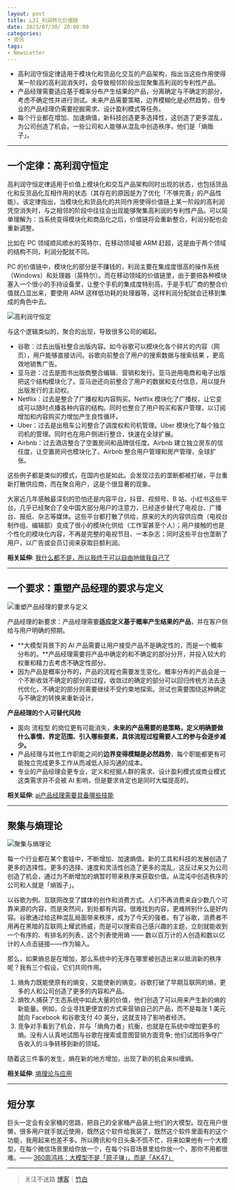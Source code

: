 ```yaml
---
layout: post
title: L31_利润转化价值链
date: 2023/07/30/ 20:00:00
categories:
- 资讯
tags:
- NewsLetter
---
```


- 高利润守恒定律适用于模块化和货品化交互的产品架构，指出当这些作用使得某一阶段的高利润消失时，会导致相邻阶段出现聚集高利润的专利性产品。
- 产品经理需要适应基于概率分布产生结果的产品，分离确定与不确定的部分，考虑不确定性并进行测试。未来产品需要策略，边界模糊化是必然趋势，但专业的产品经理仍需要挖掘需求、设计盈利模式等任务。
- 每个行业都在增加、加速熵值，新科技创造更多选择性，这创造了更多混乱，为公司创造了机会。一些公司和人能够从混乱中创造秩序，他们是「熵贩子」。

---

## 一个定律：高利润守恒定

高利润守恒定律适用于价值上模块化和交互产品架构同时出现的状态，也包括货品化和反货品化互相作用的状态（其存在的原因是为了优化「不够完善」的产品性能）。该定律指出，当模块化和货品化的共同作用使得价值链上某一阶段的高利润凭空消失时，与之相邻的阶段中往往会出现能够聚集高利润的专利性产品。可以简单理解为：当系统变得模块化和商品化之后，价值链将会重新整合，利润分配也会重新调整。

比如在 PC 领域顺风顺水的英特尔，在移动领域被 ARM 赶超，这是由于两个领域的结构不同，利润分配就不同。

PC 的价值链中，模块化的部分是不赚钱的，利润主要在集成度很高的操作系统（Windows）和处理器（英特尔）。而在移动领域的价值链里，由于要把各种模块塞入一个很小的手持设备里，让整个手机的集成度特别高，于是手机厂商的整合价值就凸显出来，要使用 ARM 这样低功耗的处理器等，这样利润分配就会迁移到集成的角色中去。

![高利润守恒定](https://pics.naaln.com/blog/2023-07-30-37b659.png!post-basicBlog)

与这个逻辑类似的，聚合的出现，导致很多公司的崛起。

- 谷歌：过去出版社整合出版内容。如今谷歌可以模块化各个碎片的内容（网页），用户能够直接访问。谷歌向前整合了用户的搜索数据与搜索结果 ，更高效地销售广告。
- 亚马逊：过去是图书出版商整合编辑、营销和发行。亚马逊用电商和电子出版把这个结构模块化了。亚马逊还向前整合了用户的数据和支付信息，用以提升出版发行的主动权。
- Netflix：过去是整合了广播权和内容购买。Netflix 模块化了广播权，让它变成可以随时点播各种内容的结构。同时也整合了用户购买和客户管理，以订阅增加和内容购买力增加产生良性循环。
- Uber：过去是出租车公司整合了调度权和司机管理。Uber 模块化了每个独立司机的管理。同时也在用户侧进行整合，快速在全球扩展。
- Airbnb：过去酒店整合了空置房间和品牌信任度。Airbnb 建立独立房东的信任度，让空置房间也模块化了。Airbnb 整合用户管理和房产管理，全球扩张。

这些例子都是类似的模式，在国内也是如此。会发现过去的垄断都被打破，平台重新打散供应商，而在聚合用户，这是个很显著的现象。

大家近几年感触最深刻的恐怕还是内容平台，抖音、视频号、B 站、小红书这些平台，几乎已经聚合了全中国大部分用户的注意力，已经逐步替代了电视台、广播台、报纸、杂志等媒体。这些平台都打散了供给，原来的大的内容供应商（电视台制作组、编辑部）变成了很小的模块化供给（工作室甚至个人）；用户接触的也是个性化的模块化内容，不再是完整的电视节目、一本杂志；同时这些平台也垄断了用户，以广告或会员订阅来获取巨额利润。

**相关延伸**:
[我什么都不是，所以我终于可以自由地做我自己了](https://xiaobot.net/post/0917a70d-53c9-476c-8915-5ddb60de9627)

---

## 一个要求：重塑产品经理的要求与定义

![重塑产品经理的要求与定义](https://pics.naaln.com/blog/2023-07-30-4ef5ab.jpg-basicBlog)

产品经理的新要求：产品经理需要**适应定义基于概率产生结果的产品**，并在客户侧给与用户明确的预期。

- **大模型背景下的 AI 产品需要让用户接受产品不是确定性的，而是一个概率分布的。**产品经理需要将产品中确定的和不确定的部分分开，并投入较大的权重和精力去考虑不确定性部分。
- 因为产品是概率分布的，产品的流程也需要发生变化。概率分布的产品会是一个不断收敛不确定的部分的过程，收敛过的确定的部分可以回归传统方法去迭代优化，不确定的部分则需要继续不受约束地探索。测试也需要围绕这种确定与不确定的转换来重新设计。

**产品经理的个人可替代风险**

- 面向 流程型 的岗位更有可能消失，**未来的产品需要的是策略，定义明确要做什么事情、界定范围、引入哪些要素，具体流程过程需要人工的参与会逐步减少。**
- 产品经理与其他工作职能之间的**边界变得模糊是必然趋势**，每个职能都更有可能独立完成更多工作从而减低人际沟通的成本。
- 专业的产品经理会更专业，定义和挖掘人群的需求、设计盈利模式或商业模式这类需求并不会被 AI 影响，但是要求肯定也是同时大幅提高的。

**相关延伸**:
[ai产品经理需要具备哪些技能](https://www.zhihu.com/question/307112265/answer/3104590055)

---

## 聚集与熵理论

![聚集与熵理论](https://pics.naaln.com/blog/2023-07-30-f5d8bd.png-basicBlog)

每一个行业都在某个套娃中，不断增加、加速熵值。新的工具和科技的发展创造了更多的选择性。更多的选择、速度和灵活性创造了更多的混乱，这反过来又为公司创造了机会，通过为不断增加的熵暂时带来秩序来获取价值。从混沌中创造秩序的公司和人就是「熵贩子」。

以谷歌为例。互联网改变了媒体的创作和消费方式。人们不再消费来自少数几个可靠来源的内容，而是突然间，到处都有内容。很难找到内容，更难辨别什么是好内容。谷歌通过给这种混乱局面带来秩序，成为了今天的强者。有了谷歌，消费者不用再在黑暗的互联网上耀武扬威，而是可以搜索自己感兴趣的主题，立刻就能收到一个有序的、有排名的列表，这个列表使用熵 —— 数以百万计的人创造和数以亿计的人点击链接——作为输入。

那么，如果熵总是在增加，那么系统中的无序在哪里被创造出来以抵消新的秩序呢？我有三个假设，它们共同作用。

1. 熵角力既能使原有的熵变，又能使新的熵变。谷歌打破了早期互联网的熵，更多的人和公司创造了更多的内容和产品。
2. 熵牧人捕获了生态系统中如此大量的价值，他们创造了可以用来产生新的熵的新能量。例如，企业寻找更便宜的方式来营销自己的产品，而不是每涨 1 美元就向 Facebook 和谷歌支付 40 美分，这就支持了影响者经济。
3. 竞争对手看到了机会，并与「熵角力者」抗衡，也就是在系统中增加更多的熵。没有人认真地试图与谷歌在搜索或意图营销方面竞争; 他们试图将争夺广告收入的斗争转移到新的领域。

随着这三件事的发生，熵在新的地方增加，出现了新的机会来纠缠熵。

**相关延伸**:
[墒理论与应用](https://rizime.substack.com/p/86e)

---

## 短分享

巨头一定会有全家桶的思路，把自己的全家桶产品装上他们的大模型。现在用户很懒，很多用户就手就近使用，既然这个软件给我装了，既然这个软件里面有的这个功能，我用起来也差不多。所以腾讯和今日头条不慌不忙，将来如果他有一个大模型，在每个微信场景里给你放一个，在每个抖音场景里给你放一个，那你不用都很难。—— [360周鸿祎：大模型不是「原子弹」，而是「AK47」](https://www.geekpark.net/news/322215)

---

> 关注不迷路 [博客](https://blog.naaln.com/)｜[竹白](https://space.zhubai.love/)
